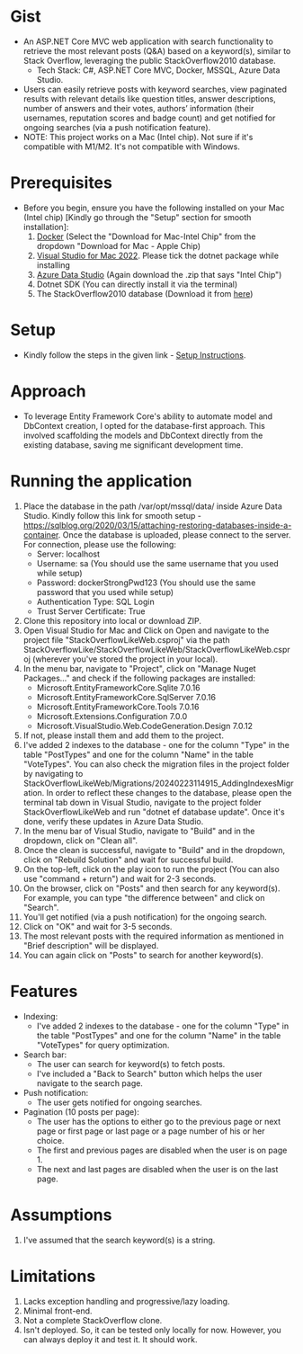# Gist
+ An ASP.NET Core MVC web application with search functionality to retrieve the most relevant posts (Q&A) based on a keyword(s), similar to Stack Overflow, leveraging the public StackOverflow2010 database.
  + Tech Stack: C#, ASP.NET Core MVC, Docker, MSSQL, Azure Data Studio.
+ Users can easily retrieve posts with keyword searches, view paginated results with relevant details like question titles, answer descriptions, number of answers and their votes, authors’ information (their usernames, reputation scores and badge count) and get notified for ongoing searches (via a push notification feature).
+ NOTE: This project works on a Mac (Intel chip). Not sure if it's compatible with M1/M2. It's not compatible with Windows.

# Prerequisites
+ Before you begin, ensure you have the following installed on your Mac (Intel chip) [Kindly go through the "Setup" section for smooth installation]:
  1. [Docker](https://www.docker.com/products/docker-desktop/) (Select the "Download for Mac-Intel Chip" from the dropdown "Download for Mac - Apple Chip)
  2. [Visual Studio for Mac 2022](https://visualstudio.microsoft.com/vs/mac/). Please tick the dotnet package while installing
  3. [Azure Data Studio](https://learn.microsoft.com/en-us/azure-data-studio/download-azure-data-studio?tabs=macOS-install%2Cwin-user-install%2Credhat-install%2Cwindows-uninstall%2Credhat-uninstall#download-azure-data-studio) (Again download the .zip that says "Intel Chip")
  4. Dotnet SDK (You can directly install it via the terminal)
  5. The StackOverflow2010 database (Download it from [here](https://www.brentozar.com/archive/2015/10/how-to-download-the-stack-overflow-database-via-bittorrent/))
 
# Setup
+ Kindly follow the steps in the given link - [Setup Instructions](https://builtin.com/software-engineering-perspectives/sql-server-management-studio-mac).

# Approach
+ To leverage Entity Framework Core's ability to automate model and DbContext creation, I opted for the database-first approach. This involved scaffolding the models and DbContext directly from the existing database, saving me significant development time.

# Running the application
1. Place the database in the path /var/opt/mssql/data/ inside Azure Data Studio. Kindly follow this link for smooth setup - https://sqlblog.org/2020/03/15/attaching-restoring-databases-inside-a-container. Once the database is uploaded, please connect to the server. For connection, please use the following:
    + Server: localhost
    + Username: sa (You should use the same username that you used while setup)
    + Password: dockerStrongPwd123 (You should use the same password that you used while setup)
    + Authentication Type: SQL Login
    + Trust Server Certificate: True
 2. Clone this repository into local or download ZIP.
 3. Open Visual Studio for Mac and Click on Open and navigate to the project file "StackOverflowLikeWeb.csproj" via the path StackOverflowLike/StackOverflowLikeWeb/StackOverflowLikeWeb.csproj (wherever you've stored the project in your local).
 4. In the menu bar, navigate to "Project", click on "Manage Nuget Packages..." and check if the following packages are installed:
    + Microsoft.EntityFrameworkCore.Sqlite 7.0.16
    + Microsoft.EntityFrameworkCore.SqlServer 7.0.16 
    + Microsoft.EntityFrameworkCore.Tools 7.0.16
    + Microsoft.Extensions.Configuration 7.0.0
    + Microsoft.VisualStudio.Web.CodeGeneration.Design 7.0.12
  5. If not, please install them and add them to the project.
  6. I've added 2 indexes to the database - one for the column "Type" in the table "PostTypes" and one for the column "Name" in the table "VoteTypes". You can also check the migration files in the project folder by navigating to StackOverflowLikeWeb/Migrations/20240223114915_AddingIndexesMigration. In order to reflect these changes to the database, please open the terminal tab down in Visual Studio, navigate to the project folder StackOverflowLikeWeb and run "dotnet ef database update". Once it's done, verify these updates in Azure Data Studio.
  7. In the menu bar of Visual Studio, navigate to "Build" and in the dropdown, click on "Clean all".
  8. Once the clean is successful, navigate to "Build" and in the dropdown, click on "Rebuild Solution" and wait for successful build.
  9. On the top-left, click on the play icon to run the project (You can also use "command + return") and wait for 2-3 seconds.
  10. On the browser, click on "Posts" and then search for any keyword(s). For example, you can type "the difference between" and click on "Search".
  11. You'll get notified (via a push notification) for the ongoing search.
  12. Click on "OK" and wait for 3-5 seconds.
  13. The most relevant posts with the required information as mentioned in "Brief description" will be displayed.
  14. You can again click on "Posts" to search for another keyword(s).

# Features
+ Indexing:
  + I've added 2 indexes to the database - one for the column "Type" in the table "PostTypes" and one for the column "Name" in the table "VoteTypes" for query optimization.
+ Search bar:
  + The user can search for keyword(s) to fetch posts.
  + I've included a "Back to Search" button which helps the user navigate to the search page.
+ Push notification:
  + The user gets notified for ongoing searches.
+ Pagination (10 posts per page):
  + The user has the options to either go to the previous page or next page or first page or last page or a page number of his or her choice.
  + The first and previous pages are disabled when the user is on page 1.
  + The next and last pages are disabled when the user is on the last page.
 
# Assumptions
1. I've assumed that the search keyword(s) is a string.

# Limitations
1. Lacks exception handling and progressive/lazy loading.
2. Minimal front-end.
3. Not a complete StackOverflow clone.
4. Isn't deployed. So, it can be tested only locally for now. However, you can always deploy it and test it. It should work. 


